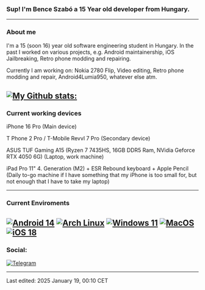 ### Sup! I'm Bence Szabó a 15 Year old developer from Hungary.
---
### About me
I'm a 15 (soon 16) year old software engineering student in Hungary. 
In the past I worked on various projects, e.g. Android maintainership, iOS Jailbreaking,
Retro phone modding and repairing.

Currently I am working on:
Nokia 2780 Flip,
Video editing,
Retro phone modding and repair,
Android4Lumia950,
whatever else atm.

[![My Github stats:](https://github-readme-stats.vercel.app/api?username=szbnce)](https://t.me/szbnce)
---
### Current working devices
 iPhone 16 Pro (Main device)

 T Phone 2 Pro / T-Mobile Revvl 7 Pro (Secondary device)
 
 ASUS TUF Gaming A15 (Ryzen 7 7435HS, 16GB DDR5 Ram, NVidia Geforce RTX 4050 6G) (Laptop, work machine)

 iPad Pro 11" 4. Generation (M2) + ESR Rebound keyboard + Apple Pencil (Daily to-go machine if I have something that my iPhone is too small for, but not enough that I have to take my laptop)

---
### Current Enviroments
[![Android 14](https://img.shields.io/badge/Android%2014-3DDC84?style=for-the-badge&logo=android&logoColor=white)](https://www.android.com/android-14/)
[![Arch Linux](https://img.shields.io/badge/Arch%20Linux-1793d1?style=for-the-badge&logo=linux&logoColor=white)](https://archlinux.org)
[![Windows 11](https://img.shields.io/badge/Windows%2011-0078D6?style=for-the-badge&logo=windows&logoColor=white)](https://www.microsoft.com/en-us/windows/windows-11)
[![MacOS](https://img.shields.io/badge/MacOS%20-F5C355?style=for-the-badge&logo=macos&logoColor=black)](https://www.apple.com/macos/sequoia)
[![iOS 18](https://img.shields.io/badge/iOS%2018-000000?style=for-the-badge&logo=ios&logoColor=white)](https://www.apple.com/ios/ios-18/)
---
### Social:
[![Telegram](https://img.shields.io/badge/-Telegram-blue)](https://t.me/szbnce)

---
Last edited: 2025 January 19, 00:10 CET
